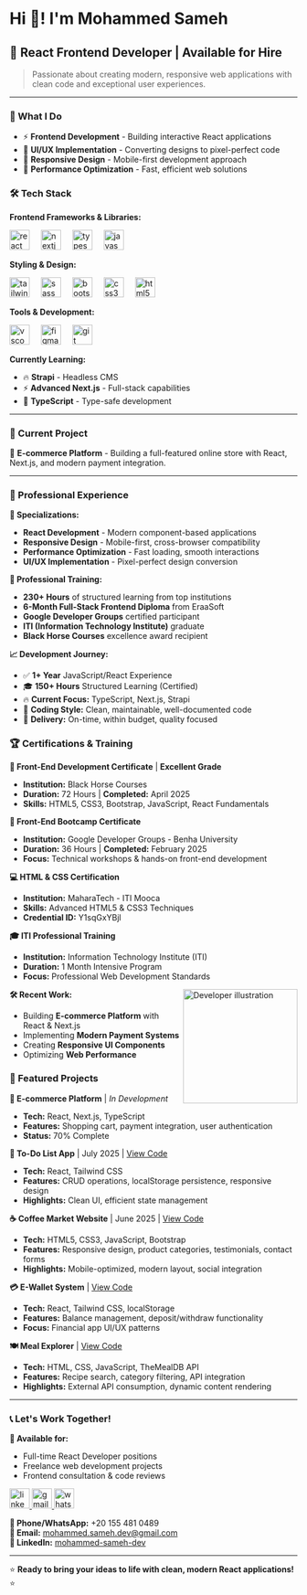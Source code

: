 # Hi 👋! I'm Mohammed Sameh

## 🚀 React Frontend Developer | Available for Hire

> Passionate about creating modern, responsive web applications with clean code and exceptional user experiences.

---

### 💼 What I Do
- ⚡ **Frontend Development** - Building interactive React applications
- 🎨 **UI/UX Implementation** - Converting designs to pixel-perfect code
- 📱 **Responsive Design** - Mobile-first development approach
- 🔧 **Performance Optimization** - Fast, efficient web solutions

### 🛠️ Tech Stack

**Frontend Frameworks & Libraries:**
<div align="left">
  <img src="https://cdn.jsdelivr.net/gh/devicons/devicon/icons/react/react-original.svg" height="35" alt="react logo" title="React" />
  <img width="12" />
  <img src="https://cdn.jsdelivr.net/gh/devicons/devicon/icons/nextjs/nextjs-original.svg" height="35" alt="nextjs logo" title="Next.js" />
  <img width="12" />
  <img src="https://cdn.jsdelivr.net/gh/devicons/devicon/icons/typescript/typescript-original.svg" height="35" alt="typescript logo" title="TypeScript" />
  <img width="12" />
  <img src="https://cdn.jsdelivr.net/gh/devicons/devicon/icons/javascript/javascript-original.svg" height="35" alt="javascript logo" title="JavaScript" />
</div>

**Styling & Design:**
<div align="left">
  <img src="https://cdn.jsdelivr.net/gh/devicons/devicon/icons/tailwindcss/tailwindcss-original-wordmark.svg" height="35" alt="tailwindcss logo" title="Tailwind CSS" />
  <img width="12" />
  <img src="https://cdn.jsdelivr.net/gh/devicons/devicon/icons/sass/sass-original.svg" height="35" alt="sass logo" title="Sass" />
  <img width="12" />
  <img src="https://cdn.jsdelivr.net/gh/devicons/devicon/icons/bootstrap/bootstrap-original.svg" height="35" alt="bootstrap logo" title="Bootstrap" />
  <img width="12" />
  <img src="https://cdn.jsdelivr.net/gh/devicons/devicon/icons/css3/css3-original.svg" height="35" alt="css3 logo" title="CSS3" />
  <img width="12" />
  <img src="https://cdn.jsdelivr.net/gh/devicons/devicon/icons/html5/html5-original.svg" height="35" alt="html5 logo" title="HTML5" />
</div>

**Tools & Development:**
<div align="left">
  <img src="https://cdn.jsdelivr.net/gh/devicons/devicon/icons/vscode/vscode-original.svg" height="35" alt="vscode logo" title="VS Code" />
  <img width="12" />
  <img src="https://cdn.jsdelivr.net/gh/devicons/devicon/icons/figma/figma-original.svg" height="35" alt="figma logo" title="Figma" />
  <img width="12" />
  <img src="https://cdn.jsdelivr.net/gh/devicons/devicon/icons/git/git-original.svg" height="35" alt="git logo" title="Git" />
</div>

**Currently Learning:**
- 🔥 **Strapi** - Headless CMS
- ⚡ **Advanced Next.js** - Full-stack capabilities
- 💪 **TypeScript** - Type-safe development

---

### 🎯 Current Project
🛒 **E-commerce Platform** - Building a full-featured online store with React, Next.js, and modern payment integration.

---

### 💼 Professional Experience

**🎯 Specializations:**
- **React Development** - Modern component-based applications
- **Responsive Design** - Mobile-first, cross-browser compatibility  
- **Performance Optimization** - Fast loading, smooth interactions
- **UI/UX Implementation** - Pixel-perfect design conversion

**🏅 Professional Training:**
- **230+ Hours** of structured learning from top institutions
- **6-Month Full-Stack Frontend Diploma** from EraaSoft
- **Google Developer Groups** certified participant
- **ITI (Information Technology Institute)** graduate
- **Black Horse Courses** excellence award recipient

**📈 Development Journey:**
- ✅ **1+ Year** JavaScript/React Experience
- 🎓 **150+ Hours** Structured Learning (Certified)
- 🔥 **Current Focus:** TypeScript, Next.js, Strapi
- 💪 **Coding Style:** Clean, maintainable, well-documented code
- 🚀 **Delivery:** On-time, within budget, quality focused

### 🏆 Certifications & Training

**🎯 Front-End Development Certificate** | **Excellent Grade**
- **Institution:** Black Horse Courses
- **Duration:** 72 Hours | **Completed:** April 2025
- **Skills:** HTML5, CSS3, Bootstrap, JavaScript, React Fundamentals

**🚀 Front-End Bootcamp Certificate**
- **Institution:** Google Developer Groups - Benha University  
- **Duration:** 36 Hours | **Completed:** February 2025
- **Focus:** Technical workshops & hands-on front-end development

**💻 HTML & CSS Certification**
- **Institution:** MaharaTech - ITI Mooca
- **Skills:** Advanced HTML5 & CSS3 Techniques
- **Credential ID:** Y1sqGxYBjl

**🎓 ITI Professional Training**
- **Institution:** Information Technology Institute (ITI)
- **Duration:** 1 Month Intensive Program
- **Focus:** Professional Web Development Standards

<img align="right" height="200" src="https://wallpapercat.com/w/full/f/6/d/5823592-1030x1030-phone-hd-boy-programmer-wallpaper-photo.jpg" alt="Developer illustration" />

**🛠️ Recent Work:**
- Building **E-commerce Platform** with React & Next.js
- Implementing **Modern Payment Systems**
- Creating **Responsive UI Components**
- Optimizing **Web Performance**

### 🎯 Featured Projects

**🛒 E-commerce Platform** | *In Development*
- **Tech:** React, Next.js, TypeScript
- **Features:** Shopping cart, payment integration, user authentication
- **Status:** 70% Complete

**📝 To-Do List App** | July 2025 | [View Code](#)
- **Tech:** React, Tailwind CSS
- **Features:** CRUD operations, localStorage persistence, responsive design
- **Highlights:** Clean UI, efficient state management

**☕ Coffee Market Website** | June 2025 | [View Code](#)
- **Tech:** HTML5, CSS3, JavaScript, Bootstrap
- **Features:** Responsive design, product categories, testimonials, contact forms
- **Highlights:** Mobile-optimized, modern layout, social integration

**💳 E-Wallet System** | [View Code](#)
- **Tech:** React, Tailwind CSS, localStorage
- **Features:** Balance management, deposit/withdraw functionality
- **Focus:** Financial app UI/UX patterns

**🍽️ Meal Explorer** | [View Code](#)
- **Tech:** HTML, CSS, JavaScript, TheMealDB API
- **Features:** Recipe search, category filtering, API integration
- **Highlights:** External API consumption, dynamic content rendering

---

### 📞 Let's Work Together!

**🔹 Available for:**
- Full-time React Developer positions
- Freelance web development projects
- Frontend consultation & code reviews

<div align="left">
  <a href="https://www.linkedin.com/in/mohammed-sameh-dev" target="_blank">
    <img src="https://img.shields.io/static/v1?message=LinkedIn&logo=linkedin&label=&color=0077B5&logoColor=white&labelColor=&style=for-the-badge" height="35" alt="linkedin logo" />
  </a>
  <a href="mailto:mohammed.sameh.dev@gmail.com" target="_blank">
    <img src="https://img.shields.io/static/v1?message=Gmail&logo=gmail&label=&color=D14836&logoColor=white&labelColor=&style=for-the-badge" height="35" alt="gmail logo" />
  </a>
  <a href="https://wa.me/201554810489" target="_blank">
    <img src="https://img.shields.io/static/v1?message=WhatsApp&logo=whatsapp&label=&color=25D366&logoColor=white&labelColor=&style=for-the-badge" height="35" alt="whatsapp logo" />
  </a>
</div>

**📱 Phone/WhatsApp:** +20 155 481 0489  
**📧 Email:** mohammed.sameh.dev@gmail.com  
**💼 LinkedIn:** [mohammed-sameh-dev](https://www.linkedin.com/in/mohammed-sameh-dev)

---

⭐ **Ready to bring your ideas to life with clean, modern React applications!** ⭐
